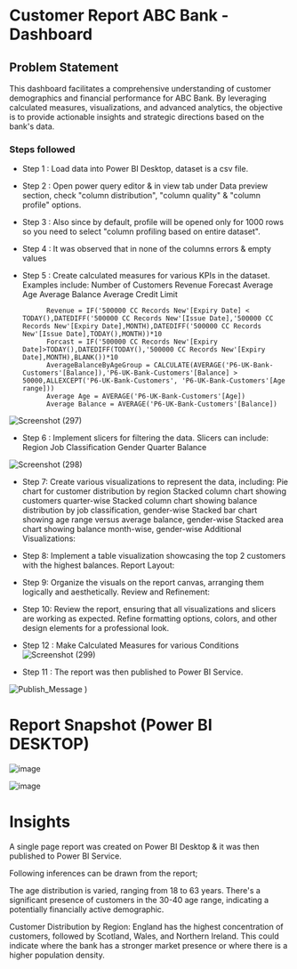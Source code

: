 # Customer Report ABC Bank -Dashboard

## Problem Statement

This dashboard facilitates a comprehensive understanding of customer demographics and financial performance for ABC Bank. By leveraging calculated measures, visualizations, and advanced analytics, the objective is to provide actionable insights and strategic directions based on the bank's data.


### Steps followed 
- Step 1 : Load data into Power BI Desktop, dataset is a csv file.
- Step 2 : Open power query editor & in view tab under Data preview section, check "column distribution", "column quality" & "column profile" options.
- Step 3 : Also since by default, profile will be opened only for 1000 rows so you need to select "column profiling based on entire dataset".
- Step 4 : It was observed that in none of the columns errors & empty values
- Step 5 : Create calculated measures for various KPIs in the dataset. Examples include:
Number of Customers
Revenue
Forecast
Average Age
Average Balance
Average Credit Limit

            Revenue = IF('500000 CC Records New'[Expiry Date] < TODAY(),DATEDIFF('500000 CC Records New'[Issue Date],'500000 CC Records New'[Expiry Date],MONTH),DATEDIFF('500000 CC Records New'[Issue Date],TODAY(),MONTH))*10
            Forcast = IF('500000 CC Records New'[Expiry Date]>TODAY(),DATEDIFF(TODAY(),'500000 CC Records New'[Expiry Date],MONTH),BLANK())*10
            AverageBalanceByAgeGroup = CALCULATE(AVERAGE('P6-UK-Bank-Customers'[Balance]),'P6-UK-Bank-Customers'[Balance] > 50000,ALLEXCEPT('P6-UK-Bank-Customers', 'P6-UK-Bank-Customers'[Age  range]))
            Average Age = AVERAGE('P6-UK-Bank-Customers'[Age])
            Average Balance = AVERAGE('P6-UK-Bank-Customers'[Balance])

![Screenshot (297)](https://github.com/ajay9359/Project-2/assets/153490133/9643ac55-de4f-4711-96bf-a40197976cd5)

- Step 6 : Implement slicers for filtering the data. Slicers can include:
Region
Job Classification
Gender
Quarter
Balance

![Screenshot (298)](https://github.com/ajay9359/Project-2/assets/153490133/5a8f5e05-374e-4ec7-9c0e-94e6925e396c)

- Step 7: Create various visualizations to represent the data, including:
Pie chart for customer distribution by region
Stacked column chart showing customers quarter-wise
Stacked column chart showing balance distribution by job classification, gender-wise
Stacked bar chart showing age range versus average balance, gender-wise
Stacked area chart showing balance month-wise, gender-wise
Additional Visualizations:

- Step 8: Implement a table visualization showcasing the top 2 customers with the highest balances.
Report Layout:
- Step 9: Organize the visuals on the report canvas, arranging them logically and aesthetically.
Review and Refinement:
- Step 10: Review the report, ensuring that all visualizations and slicers are working as expected.
Refine formatting options, colors, and other design elements for a professional look.
- Step 12 : Make Calculated Measures for various Conditions
![Screenshot (299)](https://github.com/ajay9359/Project-2/assets/153490133/8662a08f-3fae-40a4-8ac0-e62be80c3654)

- Step 11 : The report was then published to Power BI Service.
 
 
![Publish_Message](https://github.com/ajay9359/Project-2/assets/153490133/9a1b2c79-036f-4a00-9c30-987ffa1a9480)
)



 
 # Report Snapshot (Power BI DESKTOP)

 
![image](https://github.com/ajay9359/Project-2/assets/153490133/2b9fbb85-4725-4700-adb3-9d513638f41b)

![image](https://github.com/ajay9359/Project-2/assets/153490133/72eeab6f-47c7-4606-99cc-75a4dc3f7014)

# Insights

A single page report was created on Power BI Desktop & it was then published to Power BI Service.

Following inferences can be drawn from the report;

The age distribution is varied, ranging from 18 to 63 years.
There's a significant presence of customers in the 30-40 age range, indicating a potentially financially active demographic.

Customer Distribution by Region:
England has the highest concentration of customers, followed by Scotland, Wales, and Northern Ireland.
This could indicate where the bank has a stronger market presence or where there is a higher population density.
